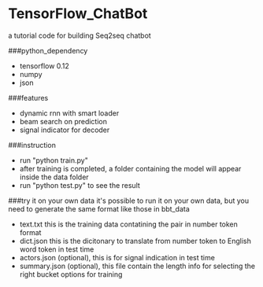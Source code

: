 # TensorFlow_ChatBot
a tutorial code for building Seq2seq chatbot

###python_dependency
* tensorflow 0.12
* numpy
* json

###features
* dynamic rnn with smart loader
* beam search on prediction
* signal indicator for decoder

###instruction
* run "python train.py"
* after training is completed, a folder containing the model will appear inside the data folder
* run "python test.py" to see the result

###try it on your own data
it's possible to run it on your own data, but you need to generate the same format like those in bbt_data
* text.txt      this is the training data contatining the pair in number token format
* dict.json     this is the dicitonary to translate from number token to English word token in test time
* actors.json   (optional), this is for signal indication in test time
* summary.json  (optional), this file contain the length info for selecting the right bucket options for training
